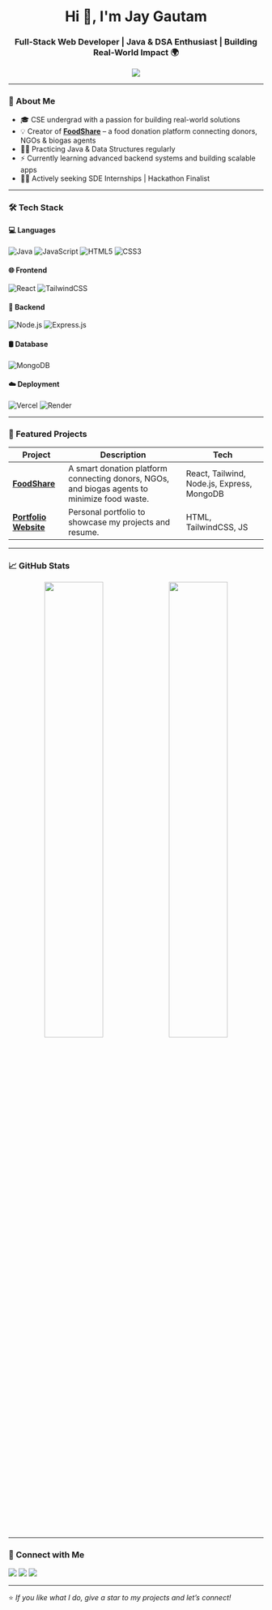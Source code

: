 <h1 align="center">Hi 👋, I'm Jay Gautam</h1>
<h3 align="center">Full-Stack Web Developer | Java & DSA Enthusiast | Building Real-World Impact 🌍</h3>

<p align="center">
  <img src="https://readme-typing-svg.herokuapp.com?font=Fira+Code&size=22&pause=1000&color=00F787&center=true&vCenter=true&width=435&lines=Full-Stack+Web+Developer;Java+%7C+React+%7C+Node.js;Open+Source+Contributor;Problem+Solver+%F0%9F%A4%9D" />
</p>

---

### 🚀 About Me

- 🎓 CSE undergrad with a passion for building real-world solutions
- 💡 Creator of [**FoodShare**](https://foodshare-umber.vercel.app/login.html) – a food donation platform connecting donors, NGOs & biogas agents
- 👨‍💻 Practicing Java & Data Structures regularly
- ⚡ Currently learning advanced backend systems and building scalable apps
- 🧑‍💼 Actively seeking SDE Internships | Hackathon Finalist

---

### 🛠️ Tech Stack

#### 💻 Languages
![Java](https://img.shields.io/badge/Java-ED8B00?style=flat&logo=java&logoColor=white)
![JavaScript](https://img.shields.io/badge/JavaScript-yellow?style=flat&logo=javascript)
![HTML5](https://img.shields.io/badge/HTML5-E34F26?style=flat&logo=html5)
![CSS3](https://img.shields.io/badge/CSS3-blue?style=flat&logo=css3)

#### 🌐 Frontend
![React](https://img.shields.io/badge/React-20232A?style=flat&logo=react)
![TailwindCSS](https://img.shields.io/badge/TailwindCSS-38B2AC?style=flat&logo=tailwind-css)

#### 🔧 Backend
![Node.js](https://img.shields.io/badge/Node.js-339933?style=flat&logo=node.js)
![Express.js](https://img.shields.io/badge/Express.js-000000?style=flat&logo=express)

#### 🛢️ Database
![MongoDB](https://img.shields.io/badge/MongoDB-4EA94B?style=flat&logo=mongodb)

#### ☁️ Deployment
![Vercel](https://img.shields.io/badge/Vercel-black?style=flat&logo=vercel)
![Render](https://img.shields.io/badge/Render-4285F4?style=flat&logo=render)

---

### 📌 Featured Projects

| Project | Description | Tech |
|--------|-------------|------|
| [**FoodShare**](https://github.com/Jaygautam04/Foodshare) | A smart donation platform connecting donors, NGOs, and biogas agents to minimize food waste. | React, Tailwind, Node.js, Express, MongoDB |
| [**Portfolio Website**](https://my-repository-nu-puce.vercel.app/) | Personal portfolio to showcase my projects and resume. | HTML, TailwindCSS, JS |

---

### 📈 GitHub Stats

<p align="center">
  <img src="https://github-readme-stats.vercel.app/api?username=Jaygautam04&show_icons=true&theme=radical" width="48%"/>
  <img src="https://github-readme-stats.vercel.app/api/top-langs/?username=Jaygautam04&layout=compact&theme=radical" width="48%"/>
</p>

---

### 🔗 Connect with Me

<p>
  <a href="https://www.linkedin.com/in/jay-gautam04/"><img src="https://img.shields.io/badge/LinkedIn-blue?style=flat&logo=linkedin" /></a>
  <a href="https://x.com/JayGaut49451354"><img src="https://img.shields.io/badge/Twitter-1DA1F2?style=flat&logo=twitter&logoColor=white" /></a>
  <a href="mailto:jaygautam.dev@gmail.com"><img src="https://img.shields.io/badge/Gmail-red?style=flat&logo=gmail&logoColor=white" /></a>
</p>

---

⭐️ *If you like what I do, give a star to my projects and let’s connect!*
